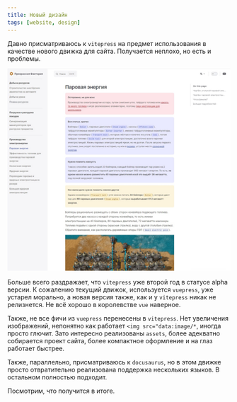```yaml
---
title: Новый дизайн
tags: [website, design]
---
```


Давно присматриваюсь к `vitepress` на предмет использования в качестве нового движка для сайта. Получается неплохо, но есть и проблемы.

<!-- truncate -->

![Новый дизайн](./screenshot.jpg)

Больше всего раздражает, что `vitepress` уже второй год в статусе alpha версии. К сожалению текущий движок, используется `vuepress`, уже устарел морально, а новая версия также, как и у `vitepress` никак не релизнется. Не всё хорошо в королевстве `vue` наверное.

Также, не все фичи из `vuepress` перенесены в `vitepress`. Нет увеличения изображений, непонятно как работает `<img src="data:image/*`, иногда просто глючит. Зато интересно реализованы `assets`, более адекватно собирается проект сайта, более компактное оформление и на глаз работает быстрее.

Также, параллельно, присматриваюсь к `docusaurus`, но в этом движке просто отвратительно реализована поддержка нескольких языков. В остальном полностью подходит.

Посмотрим, что получится в итоге.
